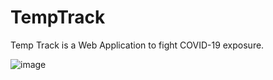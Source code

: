 # TempTrack
Temp Track is a Web Application to fight COVID-19 exposure.


![image](https://user-images.githubusercontent.com/24551516/109395170-fc986380-78f8-11eb-8d90-2134ab0cb3da.png)

